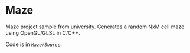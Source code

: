 # Maze
Maze project sample from university.  Generates a random NxM cell maze using OpenGL/GLSL in C/C++.

Code is in *`Maze/Source`*.
